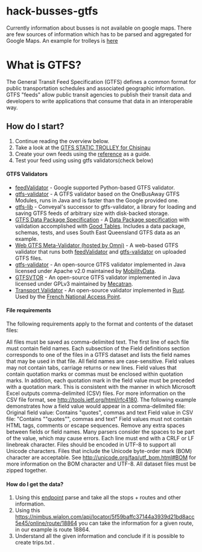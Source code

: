 # hack-busses-gtfs

Currently information about busses is not available on google maps. There are few sources of information which has to be parsed and aggregated for Google Maps. An example for trolleys is [here](https://github.com/roataway/gtfs-data)

# What is GTFS?

The General Transit Feed Specification (GTFS) defines a common format for public transportation schedules and associated geographic information. GTFS "feeds" allow public transit agencies to publish their transit data and developers to write applications that consume that data in an interoperable way.

## How do I start?

1.  Continue reading the overview below.
2.  Take a look at the [GTFS STATIC TROLLEY for Chisinau](https://github.com/roataway/gtfs-data/tree/master/GTFS_static)
3.  Create your own feeds using the [reference](https://github.com/google/transit/blob/master/gtfs/spec/en/reference.md) as a guide.
4.  Test your feed using using gtfs validators(check below)





#### GTFS Validators

- [feedValidator](https://github.com/google/transitfeed/wiki/FeedValidator) - Google supported Python-based GTFS validator.
- [gtfs-validator](https://github.com/conveyal/gtfs-validator) - A GTFS validator based on the OneBusAway GTFS Modules, runs in Java and is faster than the Google provided one.
- [gtfs-lib](https://github.com/conveyal/gtfs-lib/) - Conveyal's successor to gtfs-validator, a library for loading and saving GTFS feeds of arbitrary size with disk-backed storage.
- [GTFS Data Package Specification](https://github.com/Stephen-Gates/GTFS) - A [Data Package specification](http://specs.frictionlessdata.io/data-packages/) with validation accomplished with [Good Tables](http://goodtables.okfnlabs.org/). Includes a data package, schemas, tests, and uses South East Queensland GTFS data as an example.
- [Web GTFS Meta-Validator (hosted by Omni)](http://gtfsvalidator.omnimodal.io) - A web-based GTFS validator that runs both [feedValidator](https://github.com/google/transitfeed/wiki/FeedValidator) and [gtfs-validator](https://github.com/conveyal/gtfs-validator) on uploaded GTFS files.
- [gtfs-validator](https://github.com/MobilityData/gtfs-validator) - An open-source GTFS validator implemented in Java licensed under Apache v2.0 maintained by [MobilityData](https://mobilitydata.org/).
- [GTFSVTOR](https://github.com/mecatran/gtfsvtor) - An open-source GTFS validator implemented in Java licensed under GPLv3 maintained by [Mecatran](https://www.mecatran.com/).
- [Transport Validator](https://github.com/etalab/transport-validator/) - An open-source validator implemented in [Rust](https://www.rust-lang.org/). Used by the [French National Access Point](https://transport.data.gouv.fr/validation/).

#### File requirements
The following requirements apply to the format and contents of the dataset files:

All files must be saved as comma-delimited text.
The first line of each file must contain field names. Each subsection of the Field definitions section corresponds to one of the files in a GTFS dataset and lists the field names that may be used in that file.
All field names are case-sensitive.
Field values may not contain tabs, carriage returns or new lines.
Field values that contain quotation marks or commas must be enclosed within quotation marks. In addition, each quotation mark in the field value must be preceded with a quotation mark. This is consistent with the manner in which Microsoft Excel outputs comma-delimited (CSV) files. For more information on the CSV file format, see http://tools.ietf.org/html/rfc4180. The following example demonstrates how a field value would appear in a comma-delimited file:
Original field value: Contains "quotes", commas and text
Field value in CSV file: "Contains ""quotes"", commas and text"
Field values must not contain HTML tags, comments or escape sequences.
Remove any extra spaces between fields or field names. Many parsers consider the spaces to be part of the value, which may cause errors.
Each line must end with a CRLF or LF linebreak character.
Files should be encoded in UTF-8 to support all Unicode characters. Files that include the Unicode byte-order mark (BOM) character are acceptable. See http://unicode.org/faq/utf_bom.html#BOM for more information on the BOM character and UTF-8.
All dataset files must be zipped together.

#### How do I get the data? 

1.    Using this [endpoint](https://nimbus.wialon.com/api/locator/5f59baffc37144a3939d21bd8acc5e45/data) parse and take all the stops + routes and other information.
2.    Using this https://nimbus.wialon.com/api/locator/5f59baffc37144a3939d21bd8acc5e45/online/route/18864 you can take the information for a given route, in our example is route 18864.
3.    Understand all the given information and conclude if it is possible to create trips.txt .








